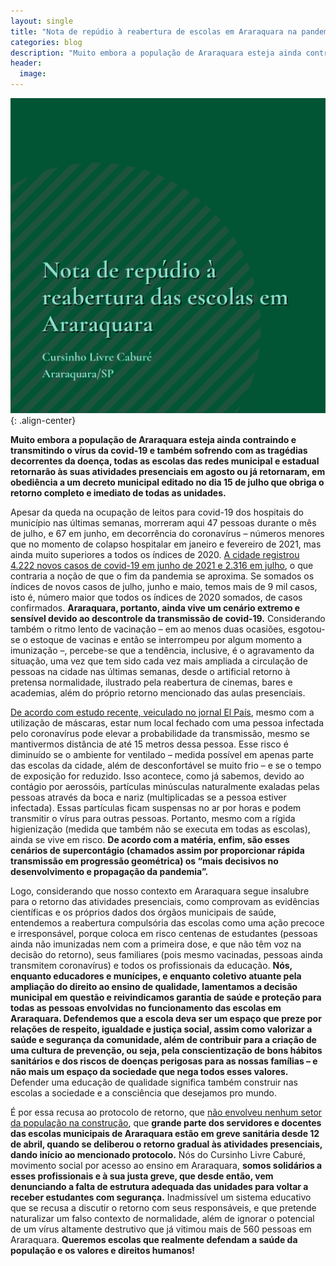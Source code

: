 ```yaml
---
layout: single
title: "Nota de repúdio à reabertura de escolas em Araraquara na pandemia"
categories: blog
description: "Muito embora a população de Araraquara esteja ainda contraindo e transmitindo o vírus da covid-19 e também sofrendo com as tragédias decorrentes da doença, todas as escolas das redes municipal e estadual retornarão às suas atividades presenciais em agosto ou já retornaram, em obediência a um decreto municipal editado no dia 15 de julho que obriga o retorno completo e imediato de todas as unidades."
header:
  image:
---
```


![image-center](/assets/img/nota.png){: .align-center}

**Muito embora a população de Araraquara esteja ainda contraindo e transmitindo o vírus da covid-19 e também sofrendo com as tragédias decorrentes da doença, todas as escolas das redes municipal e estadual retornarão às suas atividades presenciais em agosto ou já retornaram, em obediência a um decreto municipal editado no dia 15 de julho que obriga o retorno completo e imediato de todas as unidades.**

Apesar da queda na ocupação de leitos para covid-19 dos hospitais do município nas últimas semanas, morreram aqui 47 pessoas durante o mês de julho, e 67 em junho, em decorrência do coronavírus – números menores que no momento de colapso hospitalar em janeiro e fevereiro de 2021, mas ainda muito superiores a todos os índices de 2020. <a href="https://g1.globo.com/sp/sao-carlos-regiao/noticia/2021/07/28/araraquara-confirma-mais-2-mortes-por-covid-19-e-soma-560-hospitais-reduzem-leitos-especiais-apos-queda-nas-internacoes.ghtml" target="_blank">A cidade registrou 4.222 novos casos de covid-19 em junho de 2021 e 2.316 em julho</a>, o que contraria a noção de que o fim da pandemia se aproxima. Se somados os índices de novos casos de julho, junho e maio, temos mais de 9 mil casos, isto é, número maior que todos os índices de 2020 somados, de casos confirmados. **Araraquara, portanto, ainda vive um cenário extremo e sensível devido ao descontrole da transmissão de covid-19.** Considerando também o ritmo lento de vacinação – em ao menos duas ocasiões, esgotou-se o estoque de vacinas e então se interrompeu por algum momento a imunização –, percebe-se que a tendência, inclusive, é o agravamento da situação, uma vez que tem sido cada vez mais ampliada a circulação de pessoas na cidade nas últimas semanas, desde o artificial retorno à pretensa normalidade, ilustrado pela reabertura de cinemas, bares e academias, além do próprio retorno mencionado das aulas presenciais.

<a href="https://brasil.elpais.com/ciencia/2020-10-26/uma-sala-de-estar-um-bar-e-uma-sala-de-aula-assim-o-coronavirus-e-transmitido-pelo-ar.html" target="_blank">De acordo com estudo recente, veiculado no jornal El País</a>, mesmo com a utilização de máscaras, estar num local fechado com uma pessoa infectada pelo coronavírus pode elevar a probabilidade da transmissão, mesmo se mantivermos distância de até 15 metros dessa pessoa. Esse risco é diminuído se o ambiente for ventilado – medida possível em apenas parte das escolas da cidade, além de desconfortável se muito frio – e se o tempo de exposição for reduzido. Isso acontece, como já sabemos, devido ao contágio por aerossóis, partículas minúsculas naturalmente exaladas pelas pessoas através da boca e nariz (multiplicadas se a pessoa estiver infectada). Essas partículas ficam suspensas no ar por horas e podem transmitir o vírus para outras pessoas. Portanto, mesmo com a rígida higienização (medida que também não se executa em todas as escolas), ainda se vive em risco. **De acordo com a matéria, enfim, são esses cenários de supercontágio (chamados assim por proporcionar rápida transmissão em progressão geométrica) os “mais decisivos no desenvolvimento e propagação da pandemia”.**

Logo, considerando que nosso contexto em Araraquara segue insalubre para o retorno das atividades presenciais, como comprovam as evidências científicas e os próprios dados dos órgãos municipais de saúde, entendemos a reabertura compulsória das escolas como uma ação precoce e irresponsável, porque coloca em risco centenas de estudantes (pessoas ainda não imunizadas nem com a primeira dose, e que não têm voz na decisão do retorno), seus familiares (pois mesmo vacinadas, pessoas ainda transmitem coronavírus) e todos os profissionais da educação. **Nós, enquanto educadores e munícipes, e enquanto coletivo atuante pela ampliação do direito ao ensino de qualidade, lamentamos a decisão municipal em questão e reivindicamos garantia de saúde e proteção para todas as pessoas envolvidas no funcionamento das escolas em Araraquara. Defendemos que a escola deva ser um espaço que preze por relações de respeito, igualdade e justiça social, assim como valorizar a saúde e segurança da comunidade, além de contribuir para a criação de uma cultura de prevenção, ou seja, pela conscientização de bons hábitos sanitários e dos riscos de doenças perigosas para as nossas famílias – e não mais um espaço da sociedade que nega todos esses valores.** Defender uma educação de qualidade significa também construir nas escolas a sociedade e a consciência que desejamos pro mundo.

É por essa recusa ao protocolo de retorno, que <a href="https://www.sismar.org/post/nota-de-esclarecimento-do-sismar" target="_blank">não envolveu nenhum setor da população na construção</a>, que **grande parte dos servidores e docentes das escolas municipais de Araraquara estão em greve sanitária desde 12 de abril, quando se deliberou o retorno gradual às atividades presenciais, dando início ao mencionado protocolo.** Nós do Cursinho Livre Caburé, movimento social por acesso ao ensino em Araraquara, **somos solidários a esses profissionais e à sua justa greve, que desde então, vem denunciando a falta de estrutura adequada das unidades para voltar a receber estudantes com segurança.** Inadmissível um sistema educativo que se recusa a discutir o retorno com seus responsáveis, e que pretende naturalizar um falso contexto de normalidade, além de ignorar o potencial de um vírus altamente destrutivo que já vitimou mais de 560 pessoas em Araraquara. **Queremos escolas que realmente defendam a saúde da população e os valores e direitos humanos!**